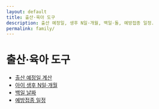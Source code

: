 ```yaml
---
layout: default
title: 출산·육아 도구
description: 출산 예정일, 생후 N일·개월, 백일·돌, 예방접종 일정.
permalink: family/
---
```


# 출산·육아 도구
<ul>
  <li><a href="/family/due-date/">출산 예정일 계산</a></li>
  <li><a href="/family/baby-days/">아이 생후 N일·개월</a></li>
  <li><a href="/family/baegil/">백일 날짜</a></li>
  <li><a href="/family/vaccine/">예방접종 일정</a></li>
</ul>
